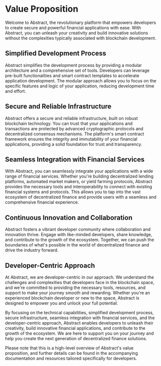 # Value Proposition

Welcome to Abstract, the revolutionary platform that empowers developers to create secure and powerful financial applications with ease. With Abstract, you can unleash your creativity and build innovative solutions without the complexities typically associated with blockchain development.

## Simplified Development Process

Abstract simplifies the development process by providing a modular architecture and a comprehensive set of tools. Developers can leverage pre-built functionalities and smart contract templates to accelerate application development. The modular approach allows you to focus on the specific features and logic of your application, reducing development time and effort.

## Secure and Reliable Infrastructure

Abstract offers a secure and reliable infrastructure, built on robust blockchain technology. You can trust that your applications and transactions are protected by advanced cryptographic protocols and decentralized consensus mechanisms. The platform's smart contract framework ensures the integrity and immutability of your financial applications, providing a solid foundation for trust and transparency.

## Seamless Integration with Financial Services

With Abstract, you can seamlessly integrate your applications with a wide range of financial services. Whether you're building decentralized lending platforms, automated market makers, or yield farming protocols, Abstract provides the necessary tools and interoperability to connect with existing financial systems and protocols. This allows you to tap into the vast ecosystem of decentralized finance and provide users with a seamless and comprehensive financial experience.

## Continuous Innovation and Collaboration

Abstract fosters a vibrant developer community where collaboration and innovation thrive. Engage with like-minded developers, share knowledge, and contribute to the growth of the ecosystem. Together, we can push the boundaries of what's possible in the world of decentralized finance and drive the industry forward.

## Developer-Centric Approach

At Abstract, we are developer-centric in our approach. We understand the challenges and complexities that developers face in the blockchain space, and we're committed to providing the necessary tools, resources, and support to make your journey smooth and rewarding. Whether you're an experienced blockchain developer or new to the space, Abstract is designed to empower you and unlock your full potential.

By focusing on the technical capabilities, simplified development process, secure infrastructure, seamless integration with financial services, and the developer-centric approach, Abstract enables developers to unleash their creativity, build innovative financial applications, and contribute to the growth of the ecosystem. We are here to support you on your journey and help you create the next generation of decentralized finance solutions.

Please note that this is a high-level overview of Abstract's value proposition, and further details can be found in the accompanying documentation and resources tailored specifically for developers.
